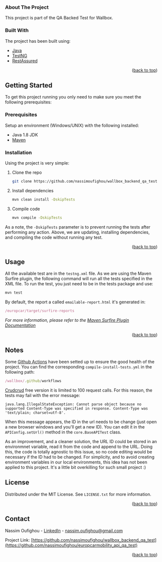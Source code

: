 <div id="top"></div>
<!-- ABOUT THE PROJECT -->

### About The Project

This project is part of the QA Backed Test for Wallbox.

### Built With

The project has been built using: 
* [Java](https://www.java.com/)
* [TestNG](https://testng.org/doc/)
* [RestAssured](https://rest-assured.io/)

<p align="right">(<a href="#top">back to top</a>)</p>


<!-- GETTING STARTED -->
## Getting Started

To get this project running you only need to make sure you meet the following prerequisites:

### Prerequisites

Setup an environment (Windows/UNIX) with the following installed:
* Java 1.8 JDK
* [Maven](https://maven.apache.org/install.html)

### Installation

Using the project is very simple:

1. Clone the repo
   ```sh
   git clone https://github.com/nassimoufighou/wallbox_backend_qa_test.git
   ```
2. Install dependencies
   ```sh
   mvn clean install -DskipTests
   ```
3. Compile code
   ```sh
   mvn compile -DskipTests
   ```
As a note, the <code>-DskipTests</code> parameter is to prevent running the tests after performing any action. Above, we are updating, installing dependencies, and compiling the code without running any test.

<p align="right">(<a href="#top">back to top</a>)</p>

<!-- USAGE EXAMPLES -->
## Usage
All the available test are in the <code>testng.xml</code> file. As we are using the Maven Surfire plugin, the following command will run all the tests specified in the XML file. 
To run the test, you just need to be in the tests package and use: 
   ```js
   mvn test
   ```
By default, the report a called <code>emailable-report.html</code> it's generated in:
   ```js
/europcar/target/surfire-reports
   ```
_For more information, please refer to the [Maven Surfire Plugin Documentation](https://maven.apache.org/surefire/maven-surefire-plugin/)_
<p align="right">(<a href="#top">back to top</a>)</p>

<!-- NOTES -->
## Notes
Some [Github Actions](https://github.com/features/actions) have been setted up to ensure the good health of the project. You can find the corresponding <code>compile-install-tests.yml</code>
in the following path:
   ```js
/wallbox/.github/workflows
   ```

[Crudcrud](https://crudcrud.com/) free version it is limited to 100 request calls. For this reason, the tests may fail with the error message:
````
java.lang.IllegalStateException: Cannot parse object because no supported Content-Type was specified in response. Content-Type was 'text/plain; charset=utf-8'.
````
When this message appears, the ID in the url needs to be change (just open a new browser windows and you'll get a new ID).
You can edit it in the <code>APIConfig.setUrl()</code> method in the <code>core.BaseAPITest</code> class.

As an improvement, and a cleaner solution, the URL ID could be stored in an environmnet variable, read it from the code and append to the URL.
Doing this, the code is totally agnostic to this issue, so no code editing would be necessary if the ID had to be changed.
For simplicity, and to avoid creating environment variables in our local environments, this idea has not been applied to this project. 
It's a little bit overkilling for such small project :)
<!-- LICENSE -->
## License

Distributed under the MIT License. See `LICENSE.txt` for more information.

<p align="right">(<a href="#top">back to top</a>)</p>

<!-- CONTACT -->
## Contact

Nassim Oufighou - [LinkedIn](https://www.linkedin.com/in/nassim-oufighou/) - nassim.oufighou@gmail.com

Project Link: [https://github.com/nassimoufighou/wallbox_backend_qa_test](https://github.com/nassimoufighou/europcarmobility_api_qa_test)

<p align="right">(<a href="#top">back to top</a>)</p>
